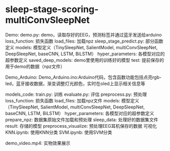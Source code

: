 # sleep-stage-scoring-multiConvSleepNet

Demo:
    demo.py: demo，读取存好的EEG，预测标签并通过蓝牙发送给arduino
    loss_function: 损失函数
    load_files: 加载npz
    sleep_stage_predict.py: 部分函数定义
    models: 模型定义（TinySleepNet, SalientModel, multiConvSleepNet, DeepSleepNet, baseCNN, LSTM, BiLSTM）
    hyper_parameters: 各模型对应的超参数定义
    saved_deep_models: demo里使用的训练好的模型
    test: 提前保存的用于demo的数据（npz文件）

Demo_Arduino:
    Demo_Arduino.ino:Arduino代码，包含函数功能包括点亮rgb-led，蓝牙接收数据，渐变调整灯光颜色，实时在oled上显示相关信息等

models_code:
    train.py: 训练
    evaluate.py: 评估
    preprocess.py: 预处理
    loss_function: 损失函数
    load_files: 加载npz文件
    models: 模型定义（TinySleepNet, SalientModel, multiConvSleepNet, DeepSleepNet, baseCNN, LSTM, BiLSTM）
    hyper_parameters: 各模型对应的超参数定义
    prepare_npz: 数据集原始文件加载和预处理
    sleep_data: 处理好的数据集文件
    result: 存储的模型
    preprocess_visualize: 预处理EEG耳机保存的数据 可视化
    KNN.ipynb: 使用KNN分类
    SVM.ipynb: 使用SVM分类

demo_video.mp4: 实物效果展示
